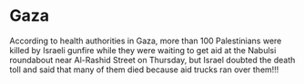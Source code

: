 # Gaza 
According to health authorities in Gaza, more than 100 Palestinians were killed by Israeli gunfire while they were waiting to get aid at the Nabulsi roundabout near Al-Rashid Street on Thursday, but Israel doubted the death toll and said that many of them died because aid trucks ran over them!!!